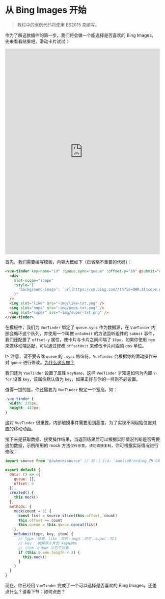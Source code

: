 # 从 Bing Images 开始

> 教程中的案例代码将使用 ES2015 来编写。

作为了解这款插件的第一步，我们将会做一个能选择是否喜欢的 Bing Images，先来看看结果吧，滑动卡片试试：

<iframe width="100%" height="667" src="https://codesandbox.io/embed/m75xlz4r4j" allowpaymentrequest allowfullscreen="allowfullscreen" frameborder="0"></iframe>

首先，我们需要编写模板，内容大概如下（已省略不重要的代码）：

``` html
<vue-tinder key-name="id" :queue.sync="queue" :offset-y="10" @submit="onSubmit">
  <div
    slot-scope="scope"
    :style="{
      'background-image': `url(https://cn.bing.com//th?id=OHR.${scope.data.id}_UHD.jpg&pid=hp&w=720&h=1280&rs=1&c=4&r=0)`
    }"
  />
  <img slot="like" src="~img/like-txt.png" />
  <img slot="nope" src="~img/nope-txt.png" />
  <img slot="super" src="~img/super-txt.png" />
</vue-tinder>
```

在模板中，我们为 `VueTinder` 绑定了 `queue.sync` 作为数据源，在 `VueTinder` 内部会循环这个队列，并使用一个叫做 `onSubmit` 的方法监听组件的 `submit` 事件，我们还配置了 `offset-y` 属性，使卡片与卡片之间间隔了  `10px`，如果你使用 `rem` 来做移动端适配，可以通过修改 `offsetUnit` 来修改卡片间距的 css 单位。

!> 注意，请不要去除 `queue` 的 `.sync` 修饰符，`VueTinder` 会根据你的滑动操作来对 `queue` 进行修改。[为什么这么做？](https://vuejs.org/v2/guide/components-custom-events.html#sync-Modifier)

我们还为 `VueTinder` 设置了属性 `keyName`，这样 `VueTinder` 才知道如何为内部 `v-for` 设置 `key`，该属性默认值为 `key`，如果正好与你的一样则不必设置。

值得一提的是，你还需要为 `VueTinder` 规定一个宽高，如：

``` css
.vue-tinder {
  width: 335px;
  height: 447px;
}
```

这对 `VueTinder` 很重要，内部触摸事件需要用到高度，为了实现不同起始位置对应的移动动画。

接下来是获取数据、接受操作结果，当返回结果后可以根据实际情况判断是否需要追加数据，示例所用的 mock 方法`仅作示意`，`请勿直接复制`，你可根据实际情况进行修改：
```js
import source from '@/where/source' // 如：[ {id: 'AdelieBreeding_ZH-CN1750945258'} , ... ]

export default {
  data: () => ({
    queue: [],
    offset: 0
  }),
  created() {
    this.mock()
  },
  methods: {
    mock(count = 5) {
      const list = source.slice(this.offset, count)
      this.offset += count
      this.queue = this.queue.concat(list)
    },
    onSubmit(type, key, item) {
      // type：结果，like：向右，nope：向左，super：向上
      // key： 被移除卡片的 keyName
      // item：queue 中的子对象
      if (this.queue.length < 3) {
        this.mock()
      }
    }
  }
}
```

现在，你已经用 `VueTinder` 完成了一个可以选择是否喜欢的 Bing Images，还差点什么？请看下节：如何点击？

